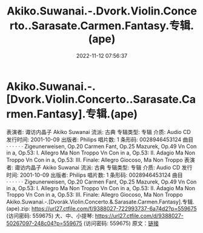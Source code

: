 ﻿---
title: Akiko.Suwanai.-.Dvork.Violin.Concerto..Sarasate.Carmen.Fantasy.专辑.(ape)
date: 2022-11-12 07:56:37
categories: 古典音乐、新世纪、纯音雅乐
tags: 纯音雅乐
---
# Akiko.Suwanai.-.[Dvork.Violin.Concerto..Sarasate.Carmen.Fantasy].专辑.(ape)

表演者: 诹访内晶子 Akiko Suwanai
流派: 古典
专辑类型: 专辑
介质: Audio CD
发行时间: 2001-10-09
出版者: Philips
唱片数: 1
条形码: 0028946453124
曲目
· · · · · ·
Zigeunerweisen, Op.20
Carmen Fant, Op.25
Mazurek, Op.49
Vn Con in a, Op.53: I. Allegro Ma Non Troppo
Vn Con in a, Op.53: II. Adagio Ma Non Troppo
Vn Con in a, Op.53: III. Finale: Allegro Giocoso, Ma Non
Troppo
表演者: 诹访内晶子 Akiko Suwanai
流派: 古典
专辑类型: 专辑
介质: Audio CD
发行时间: 2001-10-09
出版者: Philips
唱片数: 1
条形码: 0028946453124
曲目
· · · · · ·
Zigeunerweisen, Op.20
Carmen Fant, Op.25
Mazurek, Op.49
Vn Con in a, Op.53: I. Allegro Ma Non Troppo
Vn Con in a, Op.53: II. Adagio Ma Non Troppo
Vn Con in a, Op.53: III. Finale: Allegro Giocoso, Ma Non
Troppo
Akiko.Suwanai.-.[Dvorák.Violin.Concerto.&.Sarasate.Carmen.Fantasy].专辑.(ape).zip:
https://url27.ctfile.com/f/9388027-722993737-6a74d2?p=559675
(访问密码: 559675)
大、中、小提琴: https://url27.ctfile.com/d/9388027-50267097-248c04?p=559675
(访问密码: 559675)
原文：[链接](https://blog.sina.com.cn/s/blog_1647c7e760103106h.html)
